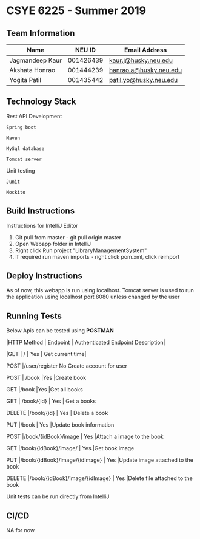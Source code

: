 # CSYE 6225 - Summer 2019

## Team Information

| Name | NEU ID | Email Address |
| --- | --- | --- |
|Jagmandeep Kaur | 001426439|kaur.j@husky.neu.edu |  | | |
|Akshata Honrao| 001444239| hanrao.a@husky.neu.edu|
|Yogita Patil| 001435442|patil.yo@husky.neu.edu |


## Technology Stack

Rest API Development

`Spring boot`

`Maven`

`MySql database`

`Tomcat server`

Unit testing

`Junit`

`Mockito`
## Build Instructions
Instructions for IntelliJ Editor
1) Git pull from master - git pull origin master
2) Open Webapp folder in IntelliJ
3) Right click Run project "LibraryManagementSystem"
4) If required run maven imports - right click pom.xml, click reimport

## Deploy Instructions
As of now, this webapp is run using localhost.
Tomcat server is used to run the application using localhost port 8080 unless changed by the user

## Running Tests
Below Apis can be tested using **POSTMAN**

|HTTP Method |	   Endpoint  |  Authenticated Endpoint   Description|

|GET 	    |        / 	      |      Yes 	       |             Get current time|

POST 	|/user/register 	No 	Create account for user

POST |	/book 	|Yes 	|Create book

GET 	|/book 	|Yes 	|Get all books

GET |	/book/{id} |	Yes |	Get a books

DELETE 	|/book/{id} |	Yes |	Delete a book

PUT 	|/book |	Yes 	|Update book information

POST 	|/book/{idBook}/image |	Yes 	|Attach a image to the book

GET 	|/book/{idBook}/image/ |	Yes 	|Get book image 

PUT 	|/book/{idBook}/image/{idImage} |	Yes 	|Update image attached to the book

DELETE 	|/book/{idBook}/image/{idImage} |	Yes 	|Delete file attached to the book


Unit tests can be run directly from IntelliJ

## CI/CD
NA for now


